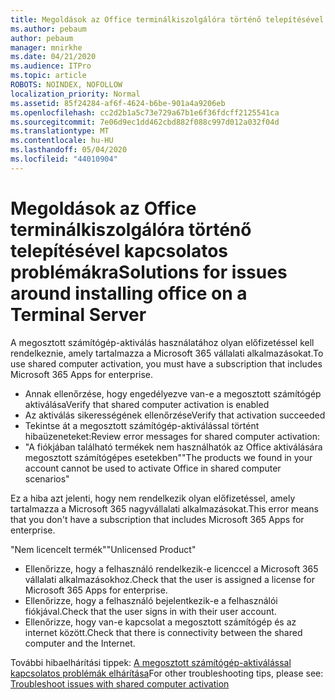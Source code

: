 ```yaml
---
title: Megoldások az Office terminálkiszolgálóra történő telepítésével kapcsolatos problémákra
ms.author: pebaum
author: pebaum
manager: mnirkhe
ms.date: 04/21/2020
ms.audience: ITPro
ms.topic: article
ROBOTS: NOINDEX, NOFOLLOW
localization_priority: Normal
ms.assetid: 85f24284-af6f-4624-b6be-901a4a9206eb
ms.openlocfilehash: cc2d2b1a5c73e729a67b1e6f36fdcff2125541ca
ms.sourcegitcommit: 7e06d9ec1dd462cbd882f088c997d012a032f04d
ms.translationtype: MT
ms.contentlocale: hu-HU
ms.lasthandoff: 05/04/2020
ms.locfileid: "44010904"
---
```

# <a name="solutions-for-issues-around-installing-office-on-a-terminal-server"></a><span data-ttu-id="3d417-102">Megoldások az Office terminálkiszolgálóra történő telepítésével kapcsolatos problémákra</span><span class="sxs-lookup"><span data-stu-id="3d417-102">Solutions for issues around installing office on a Terminal Server</span></span>

<span data-ttu-id="3d417-103">A megosztott számítógép-aktiválás használatához olyan előfizetéssel kell rendelkeznie, amely tartalmazza a Microsoft 365 vállalati alkalmazásokat.</span><span class="sxs-lookup"><span data-stu-id="3d417-103">To use shared computer activation, you must have a subscription that includes Microsoft 365 Apps for enterprise.</span></span>
  
- <span data-ttu-id="3d417-104">Annak ellenőrzése, hogy engedélyezve van-e a megosztott számítógép aktiválása</span><span class="sxs-lookup"><span data-stu-id="3d417-104">Verify that shared computer activation is enabled</span></span>
- <span data-ttu-id="3d417-105">Az aktiválás sikerességének ellenőrzése</span><span class="sxs-lookup"><span data-stu-id="3d417-105">Verify that activation succeeded</span></span>
- <span data-ttu-id="3d417-106">Tekintse át a megosztott számítógép-aktiválással történt hibaüzeneteket:</span><span class="sxs-lookup"><span data-stu-id="3d417-106">Review error messages for shared computer activation:</span></span>
- <span data-ttu-id="3d417-107">"A fiókjában található termékek nem használhatók az Office aktiválására megosztott számítógépes esetekben"</span><span class="sxs-lookup"><span data-stu-id="3d417-107">"The products we found in your account cannot be used to activate Office in shared computer scenarios"</span></span>
  
<span data-ttu-id="3d417-108">Ez a hiba azt jelenti, hogy nem rendelkezik olyan előfizetéssel, amely tartalmazza a Microsoft 365 nagyvállalati alkalmazásokat.</span><span class="sxs-lookup"><span data-stu-id="3d417-108">This error means that you don't have a subscription that includes Microsoft 365 Apps for enterprise.</span></span>

<span data-ttu-id="3d417-109">"Nem licencelt termék"</span><span class="sxs-lookup"><span data-stu-id="3d417-109">"Unlicensed Product"</span></span>

- <span data-ttu-id="3d417-110">Ellenőrizze, hogy a felhasználó rendelkezik-e licenccel a Microsoft 365 vállalati alkalmazásokhoz.</span><span class="sxs-lookup"><span data-stu-id="3d417-110">Check that the user is assigned a license for Microsoft 365 Apps for enterprise.</span></span>
- <span data-ttu-id="3d417-111">Ellenőrizze, hogy a felhasználó bejelentkezik-e a felhasználói fiókjával.</span><span class="sxs-lookup"><span data-stu-id="3d417-111">Check that the user signs in with their user account.</span></span>
- <span data-ttu-id="3d417-112">Ellenőrizze, hogy van-e kapcsolat a megosztott számítógép és az internet között.</span><span class="sxs-lookup"><span data-stu-id="3d417-112">Check that there is connectivity between the shared computer and the Internet.</span></span>

<span data-ttu-id="3d417-113">További hibaelhárítási tippek: [A megosztott számítógép-aktiválással kapcsolatos problémák elhárítása](https://docs.microsoft.com/DeployOffice/troubleshoot-shared-computer-activation)</span><span class="sxs-lookup"><span data-stu-id="3d417-113">For other troubleshooting tips, please see: [Troubleshoot issues with shared computer activation](https://docs.microsoft.com/DeployOffice/troubleshoot-shared-computer-activation)</span></span>